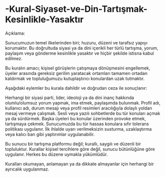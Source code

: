 # -Kural-Siyaset-ve-Din-Tartışmak-Kesinlikle-Yasaktır


Açıklama:

Sunucumuzun temel ilkelerinden biri; huzuru, düzeni ve tarafsız yapıyı korumaktır. Bu doğrultuda siyasi ya da dini içerikli her türlü tartışma, yorum, paylaşım veya gönderme kesinlikle yasaktır ve hiçbir şekilde istisna kabul edilmez.

Bu kuralın amacı; kişisel görüşlerin çatışmaya dönüşmesini engellemek, üyeler arasında gereksiz gerilim yaratacak ortamları tamamen ortadan kaldırmak ve topluluğumuzu kutuplaştırıcı konulardan uzak tutmaktır.

Aşağıdaki eylemler bu kurala dahildir ve doğrudan ceza ile sonuçlanır:

Herhangi bir siyasi parti, lider, ideoloji ya da dini inanç hakkında olumlu/olumsuz yorum yapmak, ima etmek, paylaşımda bulunmak.
Profil adı, kullanıcı adı, durum mesajı veya profil resimleri aracılığıyla dolaylı yoldan mesaj vermeye çalışmak.
Sesli veya yazılı sohbetlerde bu tür konuları açmak ya da sürdürmek.
Başka üyeleri bu konular üzerinden provoke etmek, tartışmaya çekmek.
Sunucumuzda bu tür hassas konulara sıfır tolerans politikası uygulanır. İlk ihlalde uyarı verilmeksizin susturma, uzaklaştırma veya kalıcı ban gibi yaptırımlar uygulanabilir.

Bu sunucu bir tartışma platformu değil; kurallı, saygılı ve düzenli bir topluluktur. Kurallar kişisel tercihlere göre değil, sunucu bütünlüğüne göre uygulanır. Herkes bu düzene uymakla yükümlüdür.

Kuralları okumayan, anlamayan ya da dikkate almayanlar için herhangi bir ayrıcalık uygulanmaz.
